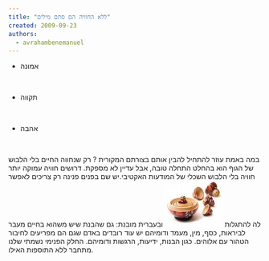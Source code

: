 ```yaml
---
title: "ללא החוויה הם סתם מילים"
created: 2009-09-23
authors: 
  - avrahambenemanuel
---
```


- אמונה

 

- תקווה

 

- אהבה

 

במה באמת עוזר להתחיל להבין אותם בצורתם המקורית ? רק שנחווה החיים בלי הלבוש של הגוף הוא בהחלט התחלה טובה, אבל עדיין לא מספקת. דרושים חוויה עמוקה יותר חוויה בלי הלבוש השכלי של המודעות האקטיבי.יש שם בפנים פנינה רק צריכים לאפשר לה להתגלות [![](assets/images/dolls.png "dolls")](http://aviwollman.files.wordpress.com/2012/02/dolls.png) ובעברית מובנת: גם שהבנת שיש משהוא בחיים מעבר לביראות, כסף, מין, מעמד ודומיהם יש עוד רובדים באדם שגם הם מפריעים לחיבור הטהור עם אלוהים. כגון הבנות, ידיעות, הרגשות ודומיהם. החלק הפנימי נשמתי שלנו מתחבר ללא התוספות האילו.
